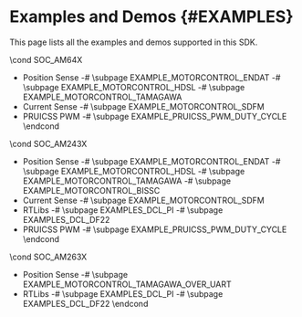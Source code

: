 #  Examples and Demos {#EXAMPLES}
This page lists all the examples and demos supported in this SDK.

\cond SOC_AM64X
- Position Sense
    -# \subpage EXAMPLE_MOTORCONTROL_ENDAT
    -# \subpage EXAMPLE_MOTORCONTROL_HDSL
    -# \subpage EXAMPLE_MOTORCONTROL_TAMAGAWA
- Current Sense
    -# \subpage EXAMPLE_MOTORCONTROL_SDFM
- PRUICSS PWM
    -# \subpage EXAMPLE_PRUICSS_PWM_DUTY_CYCLE
\endcond

\cond SOC_AM243X
- Position Sense
    -# \subpage EXAMPLE_MOTORCONTROL_ENDAT
    -# \subpage EXAMPLE_MOTORCONTROL_HDSL
    -# \subpage EXAMPLE_MOTORCONTROL_TAMAGAWA
    -# \subpage EXAMPLE_MOTORCONTROL_BISSC
- Current Sense
    -# \subpage EXAMPLE_MOTORCONTROL_SDFM
- RTLibs
    -# \subpage EXAMPLES_DCL_PI
    -# \subpage EXAMPLES_DCL_DF22
- PRUICSS PWM
    -# \subpage EXAMPLE_PRUICSS_PWM_DUTY_CYCLE
\endcond

\cond SOC_AM263X
- Position Sense
    -# \subpage EXAMPLE_MOTORCONTROL_TAMAGAWA_OVER_UART
- RTLibs
    -# \subpage EXAMPLES_DCL_PI
    -# \subpage EXAMPLES_DCL_DF22
\endcond
